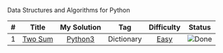 Data Structures and Algorithms for Python

| # | Title | My Solution | Tag | Difficulty | Status |
| --- | :---: | :---: | --- | :---: | --- |
| 1 | [Two Sum](https://leetcode.com/problems/two-sum/) | [Python3]([https://github.com/EuiseokJeongNZ/LeetCode/blob/master/TwoSum.py](https://github.com/EuiseokJeongNZ/LeetCode/blob/master/1.%20Two%20Sum.py)) | Dictionary | [Easy](https://leetcode.com/problemset/?difficulty=EASY&page=1) | ![Done](https://img.shields.io/badge/Done-brightgreen) |
